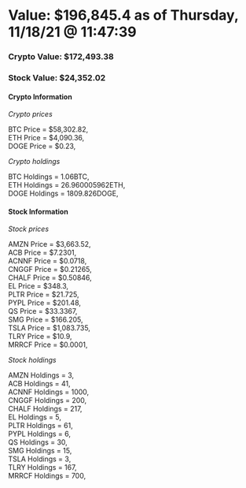 # Value: $196,845.4 as of Thursday, 11/18/21 @ 11:47:39 

### Crypto Value: $172,493.38

### Stock Value: $24,352.02

#### Crypto Information 
*Crypto prices* 

BTC Price = $58,302.82,  
ETH Price = $4,090.36,  
DOGE Price = $0.23,  


*Crypto holdings* 

BTC Holdings = 1.06BTC,  
ETH Holdings = 26.960005962ETH,  
DOGE Holdings = 1809.826DOGE,  


#### Stock Information 

*Stock prices* 

AMZN Price = $3,663.52,  
ACB Price = $7.2301,  
ACNNF Price = $0.0718,  
CNGGF Price = $0.21265,  
CHALF Price = $0.50846,  
EL Price = $348.3,  
PLTR Price = $21.725,  
PYPL Price = $201.48,  
QS Price = $33.3367,  
SMG Price = $166.205,  
TSLA Price = $1,083.735,  
TLRY Price = $10.9,  
MRRCF Price = $0.0001,  


*Stock holdings* 

AMZN Holdings = 3,  
ACB Holdings = 41,  
ACNNF Holdings = 1000,  
CNGGF Holdings = 200,  
CHALF Holdings = 217,  
EL Holdings = 5,  
PLTR Holdings = 61,  
PYPL Holdings = 6,  
QS Holdings = 30,  
SMG Holdings = 15,  
TSLA Holdings = 3,  
TLRY Holdings = 167,  
MRRCF Holdings = 700,  


